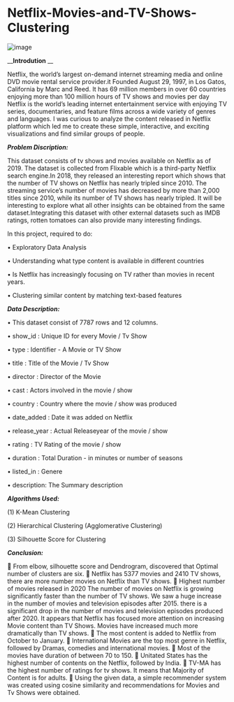# Netflix-Movies-and-TV-Shows-Clustering

![image](https://user-images.githubusercontent.com/112719599/211166673-db2cb884-0863-4c8f-a193-28a56696f535.png)


__**Introdution** __

Netflix, the world’s largest on-demand internet streaming media and online DVD movie rental service provider.it Founded August 29, 1997, in Los Gatos, California by Marc and Reed. It has 69 million members in over 60 countries enjoying more than 100 million hours of TV shows and movies per day Netflix is the world’s leading internet entertainment service with enjoying TV series, documentaries, and feature films across a wide variety of genres and languages. I was curious to analyze the content released in Netflix platform which led me to create these simple, interactive, and exciting visualizations and find similar groups of people.

_**Problem Discription:**_

This dataset consists of tv shows and movies available on Netflix as of 2019. The dataset is collected from Flixable which is a third-party Netflix search engine.In 2018, they released an interesting report which shows that the number of TV shows on Netflix has nearly tripled since 2010. The streaming service’s number of movies has decreased by more than 2,000 titles since 2010, while its number of TV shows has nearly tripled. It will be interesting to explore what all other insights can be obtained from the same dataset.Integrating this dataset with other external datasets such as IMDB ratings, rotten tomatoes can also provide many interesting findings.

In this project, required to do:

•	Exploratory Data Analysis

•	Understanding what type content is available in different countries

•	Is Netflix has increasingly focusing on TV rather than movies in recent years.

•	Clustering similar content by matching text-based features


_**Data Description:**_

•	This dataset consist of 7787 rows and 12 columns.

•	show_id : Unique ID for every Movie / Tv Show

•	type : Identifier - A Movie or TV Show

•	title : Title of the Movie / Tv Show

•	director : Director of the Movie

•	cast : Actors involved in the movie / show

•	country : Country where the movie / show was produced

•	date_added : Date it was added on Netflix

•	release_year : Actual Releaseyear of the movie / show

•	rating : TV Rating of the movie / show

•	duration : Total Duration - in minutes or number of seasons

•	listed_in : Genere

•	description: The Summary description

_**Algorithms Used:**_

(1) K-Mean Clustering

(2) Hierarchical Clustering (Agglomerative Clustering)

(3) Silhouette Score for Clustering


_**Conclusion:**_

	From elbow, silhouette score and Dendrogram, discovered that Optimal number of clusters are six.
	Netflix has 5377 movies and 2410 TV shows, there are more number movies on Netflix than TV shows.
	Highest number of movies released in 2020 The number of movies on Netflix is growing significantly faster than the number of TV shows. We saw a huge increase in the number of movies and television episodes after 2015. there is a significant drop in the number of movies and television episodes produced after 2020. It appears that Netflix has focused more attention on increasing Movie content than TV Shows. Movies have increased much more dramatically than TV shows.
	The most content is added to Netflix from October to January.
	International Movies are the top most genre in Netflix, followed by Dramas, comedies and international movies.
	Most of the movies have duration of between 70 to 150.
	Unitated States has the highest number of contents on the Netflix, followed by India.
	TV-MA has the highest number of ratings for tv shows. It means that Majority of Content is for adults.
	Using the given data, a simple recommender system was created using cosine similarity and recommendations for Movies and Tv Shows were obtained.

